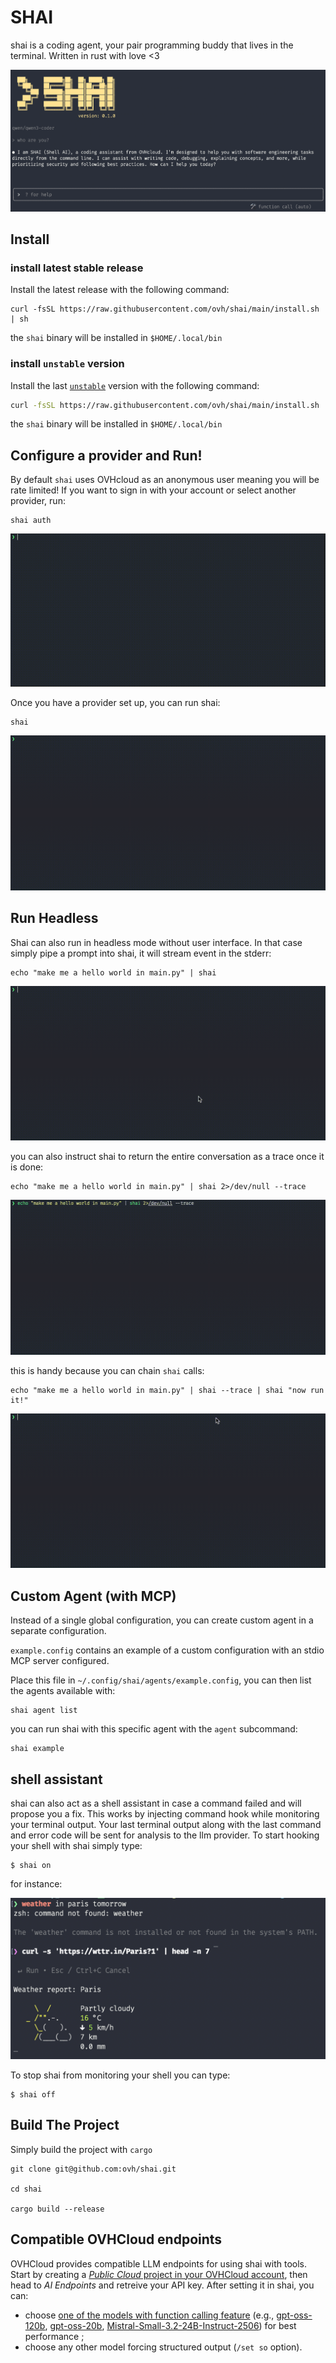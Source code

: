 # SHAI

shai is a coding agent, your pair programming buddy that lives in the terminal. Written in rust with love <3

![Shai CLI Screenshot](./docs/assets/shai.png)

## Install

### install latest stable release

Install the latest release with the following command:

```
curl -fsSL https://raw.githubusercontent.com/ovh/shai/main/install.sh | sh
```

the `shai` binary will be installed in `$HOME/.local/bin`

### install ``unstable`` version

Install the last [``unstable``](https://github.com/ovh/shai/releases/tag/unstable) version with the following command:

```bash
curl -fsSL https://raw.githubusercontent.com/ovh/shai/main/install.sh | SHAI_RELEASE=unstable sh
```

the `shai` binary will be installed in `$HOME/.local/bin`


## Configure a provider and Run!

By default `shai` uses OVHcloud as an anonymous user meaning you will be rate limited! If you want to sign in with your account or select another provider, run:

```
shai auth
```

![shai auth](./docs/assets/auth.gif)

Once you have a provider set up, you can run shai:

```
shai
```

![shai](./docs/assets/shai-hello-world.gif)

## Run Headless

Shai can also run in headless mode without user interface. In that case simply pipe a prompt into shai, it will stream event in the stderr:

```
echo "make me a hello world in main.py" | shai
```

![shai headless](./docs/assets/shai-headless.gif)

you can also instruct shai to return the entire conversation as a trace once it is done:

```
echo "make me a hello world in main.py" | shai 2>/dev/null --trace
```

![shai headless](./docs/assets/shai-trace.gif)

this is handy because you can chain `shai` calls:

```
echo "make me a hello world in main.py" | shai --trace | shai "now run it!"  
```

![shai headless](./docs/assets/shai-chain.gif)

## Custom Agent (with MCP)

Instead of a single global configuration, you can create custom agent in a separate configuration.

`example.config` contains an example of a custom configuration with an stdio MCP server configured.

Place this file in `~/.config/shai/agents/example.config`, you can then list the agents available with:

```
shai agent list
```

you can run shai with this specific agent with the `agent` subcommand:

```
shai example
```

## shell assistant

shai can also act as a shell assistant in case a command failed and will propose you a fix. This works by injecting command hook while monitoring your terminal output. Your last terminal output along with the last command and error code will be sent for analysis to the llm provider. To start hooking your shell with shai simply type: 

```
$ shai on
```

for instance:

![Shai CLI Screenshot](./docs/assets/shai-shell.png)

To stop shai from monitoring your shell you can type:

```
$ shai off
```

## Build The Project

Simply build the project with `cargo`

```
git clone git@github.com:ovh/shai.git

cd shai

cargo build --release
```

## Compatible OVHCloud endpoints

OVHCloud provides compatible LLM endpoints for using shai with tools. Start by creating a [_Public Cloud_ project in your OVHCloud account](https://www.ovh.com/manager/#/public-cloud), then head to _AI Endpoints_ and retreive your API key. After setting it in shai, you can:

- choose [one of the models with function calling feature](https://endpoints.ai.cloud.ovh.net/catalog) (e.g., [gpt-oss-120b](https://endpoints.ai.cloud.ovh.net/models/gpt-oss-120b), [gpt-oss-20b](https://endpoints.ai.cloud.ovh.net/models/gpt-oss-20b), [Mistral-​Small-​3.2-​24B-​Instruct-​2506](https://endpoints.ai.cloud.ovh.net/models/mistral-small-3-2-24b-instruct-2506)) for best performance ;
- choose any other model forcing structured output (`/set so` option).
